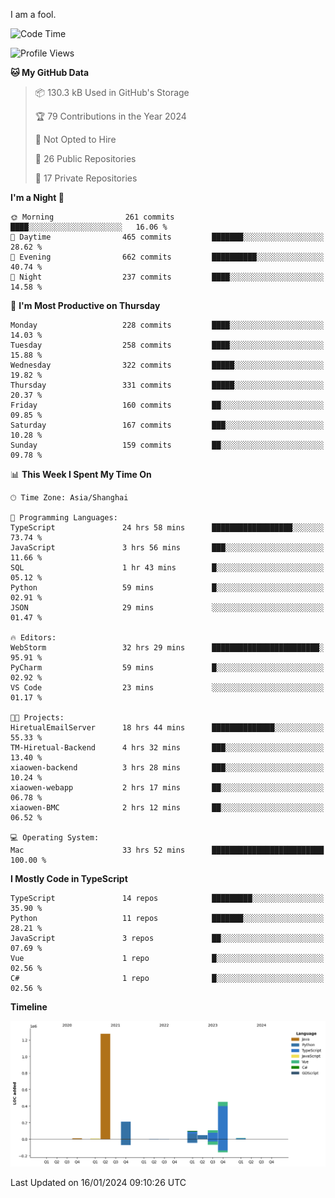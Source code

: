 I am a fool.

<!--START_SECTION:waka-->
![Code Time](http://img.shields.io/badge/Code%20Time-1%2C103%20hrs%2058%20mins-blue)

![Profile Views](http://img.shields.io/badge/Profile%20Views-0-blue)

**🐱 My GitHub Data** 

> 📦 130.3 kB Used in GitHub's Storage 
 > 
> 🏆 79 Contributions in the Year 2024
 > 
> 🚫 Not Opted to Hire
 > 
> 📜 26 Public Repositories 
 > 
> 🔑 17 Private Repositories 
 > 
**I'm a Night 🦉** 

```text
🌞 Morning                261 commits         ████░░░░░░░░░░░░░░░░░░░░░   16.06 % 
🌆 Daytime                465 commits         ███████░░░░░░░░░░░░░░░░░░   28.62 % 
🌃 Evening                662 commits         ██████████░░░░░░░░░░░░░░░   40.74 % 
🌙 Night                  237 commits         ████░░░░░░░░░░░░░░░░░░░░░   14.58 % 
```
📅 **I'm Most Productive on Thursday** 

```text
Monday                   228 commits         ████░░░░░░░░░░░░░░░░░░░░░   14.03 % 
Tuesday                  258 commits         ████░░░░░░░░░░░░░░░░░░░░░   15.88 % 
Wednesday                322 commits         █████░░░░░░░░░░░░░░░░░░░░   19.82 % 
Thursday                 331 commits         █████░░░░░░░░░░░░░░░░░░░░   20.37 % 
Friday                   160 commits         ██░░░░░░░░░░░░░░░░░░░░░░░   09.85 % 
Saturday                 167 commits         ███░░░░░░░░░░░░░░░░░░░░░░   10.28 % 
Sunday                   159 commits         ██░░░░░░░░░░░░░░░░░░░░░░░   09.78 % 
```


📊 **This Week I Spent My Time On** 

```text
🕑︎ Time Zone: Asia/Shanghai

💬 Programming Languages: 
TypeScript               24 hrs 58 mins      ██████████████████░░░░░░░   73.74 % 
JavaScript               3 hrs 56 mins       ███░░░░░░░░░░░░░░░░░░░░░░   11.66 % 
SQL                      1 hr 43 mins        █░░░░░░░░░░░░░░░░░░░░░░░░   05.12 % 
Python                   59 mins             █░░░░░░░░░░░░░░░░░░░░░░░░   02.91 % 
JSON                     29 mins             ░░░░░░░░░░░░░░░░░░░░░░░░░   01.47 % 

🔥 Editors: 
WebStorm                 32 hrs 29 mins      ████████████████████████░   95.91 % 
PyCharm                  59 mins             █░░░░░░░░░░░░░░░░░░░░░░░░   02.92 % 
VS Code                  23 mins             ░░░░░░░░░░░░░░░░░░░░░░░░░   01.17 % 

🐱‍💻 Projects: 
HiretualEmailServer      18 hrs 44 mins      ██████████████░░░░░░░░░░░   55.33 % 
TM-Hiretual-Backend      4 hrs 32 mins       ███░░░░░░░░░░░░░░░░░░░░░░   13.40 % 
xiaowen-backend          3 hrs 28 mins       ███░░░░░░░░░░░░░░░░░░░░░░   10.24 % 
xiaowen-webapp           2 hrs 17 mins       ██░░░░░░░░░░░░░░░░░░░░░░░   06.78 % 
xiaowen-BMC              2 hrs 12 mins       ██░░░░░░░░░░░░░░░░░░░░░░░   06.52 % 

💻 Operating System: 
Mac                      33 hrs 52 mins      █████████████████████████   100.00 % 
```

**I Mostly Code in TypeScript** 

```text
TypeScript               14 repos            █████████░░░░░░░░░░░░░░░░   35.90 % 
Python                   11 repos            ███████░░░░░░░░░░░░░░░░░░   28.21 % 
JavaScript               3 repos             ██░░░░░░░░░░░░░░░░░░░░░░░   07.69 % 
Vue                      1 repo              █░░░░░░░░░░░░░░░░░░░░░░░░   02.56 % 
C#                       1 repo              █░░░░░░░░░░░░░░░░░░░░░░░░   02.56 % 
```



**Timeline**

![Lines of Code chart](https://raw.githubusercontent.com/VeejaLiu/VeejaLiu/master/assets/bar_graph.png)


 Last Updated on 16/01/2024 09:10:26 UTC
<!--END_SECTION:waka-->
